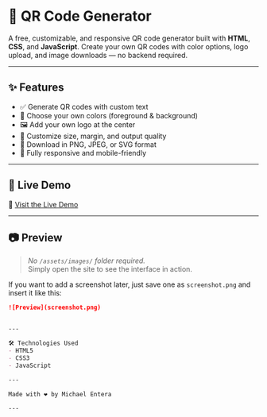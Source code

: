 # 🧾 QR Code Generator

A free, customizable, and responsive QR code generator built with **HTML**, **CSS**, and **JavaScript**. Create your own QR codes with color options, logo upload, and image downloads — no backend required.

---

## ✨ Features

- ✅ Generate QR codes with custom text  
- 🎨 Choose your own colors (foreground & background)  
- 🖼️ Add your own logo at the center  
- 📐 Customize size, margin, and output quality  
- 📁 Download in PNG, JPEG, or SVG format  
- 📱 Fully responsive and mobile-friendly  

---

## 🚀 Live Demo

🔗 [Visit the Live Demo](https://qrcodegenerator-dusky.vercel.app)

---

## 📷 Preview

> *No `/assets/images/` folder required.*  
> Simply open the site to see the interface in action.

If you want to add a screenshot later, just save one as `screenshot.png` and insert it like this:

```markdown
![Preview](screenshot.png)


---

🛠️ Technologies Used
- HTML5
- CSS3
- JavaScript

---

Made with ❤️ by Michael Entera

---
